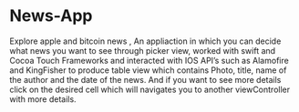 # News-App
Explore apple and bitcoin news ,
An appliaction in which you can decide what news you want to see through picker view, worked with swift and Cocoa Touch Frameworks and interacted with IOS API’s such as Alamofire and KingFisher to produce table view which contains Photo, title, name of the author and the date of the news. And if you want to see more details click on the desired cell which will navigates you to another viewController with more details.
